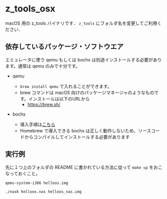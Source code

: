 # z_tools_osx

macOS 用の z_tools バイナリです．
`z_tools` にフォルダ名を変更してご利用ください．

## 依存しているパッケージ・ソフトウエア

エミュレータに使う qemu もしくは bochs は別途インストールする必要があります。通常は qemu のみで十分です。

- qemu
  - `brew install qemu` で入れることができます。
  - brew コマンドは macOS 向けのパッケージマネージャのようなものです。インストールは以下のURLから
    - https://brew.sh/

- bochs
  - 導入手順は[こちら](https://github.com/HariboteOS/z_tools_osx/wiki/bochs_compile)
  - Homebrew で導入できる bochs は正しく動作しないため、ソースコードからコンパイルしてインストールする必要があります


## 実行例

先に１つ上のフォルダの README に書かれている方法に従って `make up` をおこなっておくこと。

```sh
qemu-system-i386 helloos.img
```

```sh
./nask helloos.nas helloos_nas.img
```
